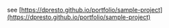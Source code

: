 see [https://dpresto.github.io/portfolio/sample-project](https://dpresto.github.io/portfolio/sample-project)
